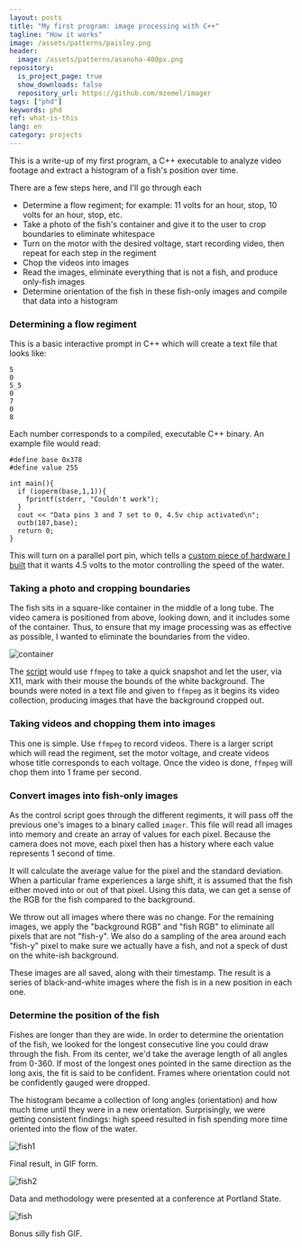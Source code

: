 ```yaml
---
layout: posts
title: "My first program: image processing with C++"
tagline: "How it works"
image: /assets/patterns/paisley.png
header:
  image: /assets/patterns/asanoha-400px.png
repository:
  is_project_page: true
  show_downloads: false
  repository_url: https://github.com/mzemel/imager
tags: ["phd"]
keywords: phd
ref: what-is-this
lang: en
category: projects
---
```


This is a write-up of my first program, a C++ executable to analyze video footage and extract a histogram of a fish's position over time.

There are a few steps here, and I'll go through each
* Determine a flow regiment; for example: 11 volts for an hour, stop, 10 volts for an hour, stop, etc.
* Take a photo of the fish's container and give it to the user to crop boundaries to eliminate whitespace
* Turn on the motor with the desired voltage, start recording video, then repeat for each step in the regiment
* Chop the videos into images
* Read the images, eliminate everything that is not a fish, and produce only-fish images
* Determine orientation of the fish in these fish-only images and compile that data into a histogram

### Determining a flow regiment

This is a basic interactive prompt in C++ which will create a text file that looks like:

```
5
0
5_5
0
7
0
8
```

Each number corresponds to a compiled, executable C++ binary.  An example file would read:

```
#define base 0x378
#define value 255

int main(){
  if (ioperm(base,1,1)){
    fprintf(stderr, "Couldn't work");
  }
  cout << "Data pins 3 and 7 set to 0, 4.5v chip activated\n";
  outb(187,base);
  return 0;
}
```

This will turn on a parallel port pin, which tells a [custom piece of hardware I built]({{site.base_url}}/projects/circuitry.html) that it wants 4.5 volts to the motor controlling the speed of the water.

### Taking a photo and cropping boundaries

The fish sits in a square-like container in the middle of a long tube.  The video camera is positioned from above, looking down, and it includes some of the container.  Thus, to ensure that my image processing was as effective as possible, I wanted to eliminate the boundaries from the video.

![container](https://i.imgur.com/jQ5lTTC.jpg)

The [script](https://github.com/mzemel/imager/blob/master/src/crop.cpp) would use `ffmpeg` to take a quick snapshot and let the user, via X11, mark with their mouse the bounds of the white background.  The bounds were noted in a text file and given to `ffmpeg` as it begins its video collection, producing images that have the background cropped out.

### Taking videos and chopping them into images

This one is simple.  Use `ffmpeg` to record videos.  There is a larger script which will read the regiment, set the motor voltage, and create videos whose title corresponds to each voltage.  Once the video is done, `ffmpeg` will chop them into 1 frame per second.

### Convert images into fish-only images

As the control script goes through the different regiments, it will pass off the previous one's images to a binary called `imager`.  This file will read all images into memory and create an array of values for each pixel.  Because the camera does not move, each pixel then has a history where each value represents 1 second of time.

It will calculate the average value for the pixel and the standard deviation.  When a particular frame experiences a large shift, it is assumed that the fish either moved into or out of that pixel.  Using this data, we can get a sense of the RGB for the fish compared to the background.

We throw out all images where there was no change.  For the remaining images, we apply the "background RGB" and "fish RGB" to eliminate all pixels that are not "fish-y".  We also do a sampling of the area around each "fish-y" pixel to make sure we actually have a fish, and not a speck of dust on the white-ish background.

These images are all saved, along with their timestamp.  The result is a series of black-and-white images where the fish is in a new position in each one.

### Determine the position of the fish

Fishes are longer than they are wide.  In order to determine the orientation of the fish, we looked for the longest consecutive line you could draw through the fish.  From its center, we'd take the average length of all angles from 0-360.  If most of the longest ones pointed in the same direction as the long axis, the fit is said to be confident.  Frames where orientation could not be confidently gauged were dropped.

The histogram became a collection of long angles (orientation) and how much time until they were in a new orientation.  Surprisingly, we were getting consistent findings: high speed resulted in fish spending more time oriented into the flow of the water.

![fish1](http://i.imgur.com/A22lQhN.gif)

Final result, in GIF form.

![fish2](http://i.imgur.com/u92b2Z6.png)

Data and methodology were presented at a conference at Portland State.

![fish](http://68.media.tumblr.com/bdd905ca09682627d36ae64eaf8895b9/tumblr_mkt6uzEuzL1snwexao1_400.gif)

Bonus silly fish GIF.
